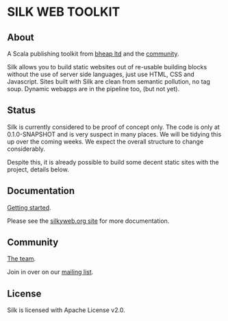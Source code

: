 # SILK WEB TOOLKIT

## About

A Scala publishing toolkit from [bheap ltd](http://www.bheap.co.uk) and the [community](http://www.silkyweb.org/community.html).

Silk allows you to build static websites out of re-usable building blocks without the use of server side languages, just use HTML, CSS and Javascript.  Sites built with Silk are clean from semantic pollution, no tag soup.  Dynamic webapps are in the pipeline too, (but not yet).

## Status

Silk is currently considered to be proof of concept only.  The code is only at 0.1.0-SNAPSHOT and is very suspect in many places.  We will be tidying this up over the coming weeks.  We expect the overall structure to change considerably.

Despite this, it is already possible to build some decent static sites with the project, details below.

## Documentation

[Getting started](http://www.silkyweb.org/getting-started.html).

Please see the [silkyweb.org site](http://www.silkyweb.org/) for more documentation.

## Community

[The team](http://www.silkyweb.org/team.html).

Join in over on our <a href="http://groups.google.com/group/silk-user">mailing list</a>.

## License

Silk is licensed with Apache License v2.0.
